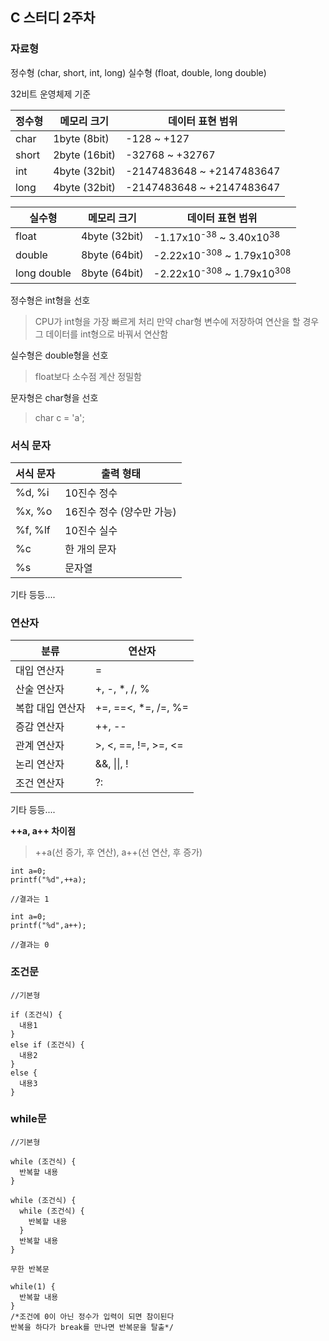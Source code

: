 ## C 스터디 2주차

### 자료형

 정수형 (char, short, int, long) 실수형 (float, double, long double)

  32비트 운영체제 기준

  정수형 |  메모리 크기 | 데이터 표현 범위
  --------|------------|---------------------
  char |  1byte (8bit) | -128 ~ +127
  short | 2byte (16bit) | -32768 ~ +32767
  int | 4byte (32bit) | -2147483648 ~ +2147483647
  long | 4byte (32bit) | -2147483648 ~ +2147483647

  실수형 |메모리 크기 |데이터 표현 범위
  ------|-----------|---------------
  float | 4byte (32bit) |-1.17x10<sup>-38</sup> ~ 3.40x10<sup>38</sup>
  double | 8byte (64bit) |-2.22x10<sup>-308</sup> ~ 1.79x10<sup>308</sup>
  long double | 8byte (64bit) |-2.22x10<sup>-308</sup> ~ 1.79x10<sup>308</sup>

  정수형은 int형을 선호  
  > CPU가 int형을 가장 빠르게 처리 만약 char형 변수에 저장하여 연산을 할 경우 그 데이터를 int형으로 바꿔서 연산함

  실수형은 double형을 선호
  > float보다 소수점 계산 정밀함

  문자형은 char형을 선호
  > char c = 'a';

### 서식 문자

  서식 문자 |  출력 형태
  ---------|---------
  %d, %i | 10진수 정수
  %x, %o | 16진수 정수 (양수만 가능)
  %f, %lf | 10진수 실수
  %c | 한 개의 문자
  %s  | 문자열
  기타 등등....

### 연산자

  분류 | 연산자
  ----|------
  대입 연산자 | =
  산술 연산자 |  +, -, \*, /, %
  복합 대입 연산자 | +=, ==<, \*=, /=, %=
  증감 연산자 | ++, --
  관계 연산자 | >, <, ==, !=, >=, <=
  논리 연산자 |  &&, &#124;&#124;, !
  조건 연산자 |  ?:
  기타 등등....

 **++a, a++ 차이점**
  > ++a(선 증가, 후 연산), a++(선 연산, 후 증가)

~~~
int a=0;    
printf("%d",++a);  

//결과는 1

int a=0;
printf("%d",a++);

//결과는 0
~~~

### 조건문

~~~
//기본형

if (조건식) {
  내용1
}
else if (조건식) {
  내용2
}
else {
  내용3
}
~~~

### while문

~~~
//기본형

while (조건식) {
  반복할 내용
}

while (조건식) {
  while (조건식) {
    반복할 내용
  }
  반복할 내용
}

무한 반복문

while(1) {
  반복할 내용
}
/*조건에 0이 아닌 정수가 입력이 되면 참이된다  
반복을 하다가 break를 만나면 반복문을 탈출*/
~~~

